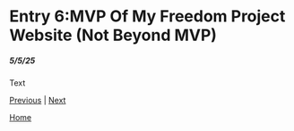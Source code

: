 # Entry 6:MVP Of My Freedom Project Website (Not Beyond MVP)
##### 5/5/25
###
Text

[Previous](entry05.md) | [Next](entry07.md)

[Home](../README.md)
